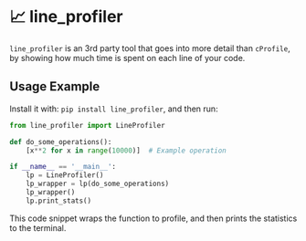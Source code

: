 # 📈 line_profiler

`line_profiler` is an 3rd party tool that goes into more detail than `cProfile`, by showing how much time is spent on each line of your code. 

## Usage Example

Install it with: `pip install line_profiler`, and then run:

```python
from line_profiler import LineProfiler

def do_some_operations():
    [x**2 for x in range(10000)]  # Example operation

if __name__ == '__main__':
    lp = LineProfiler()
    lp_wrapper = lp(do_some_operations)
    lp_wrapper()
    lp.print_stats()
```

This code snippet wraps the function to profile, and then prints the statistics to the terminal. 